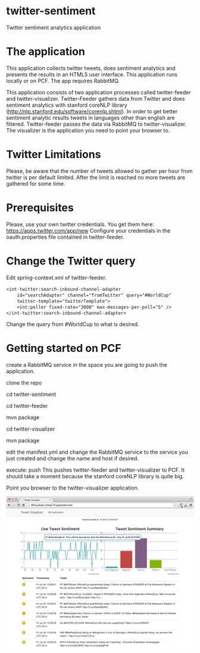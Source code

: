 twitter-sentiment
=================
Twitter sentiment analytics application

The application
===============
This application collects twitter tweets, does sentiment analytics and presents the results in an HTML5 user interface.
This application runs locally or on PCF. The app requires RabbitMQ.

This application consists of two application processes called twitter-feeder and twitter-visualizer. Twitter-Feeder gathers data from Twitter and does sentiment analytics with stanford coreNLP library (http://nlp.stanford.edu/software/corenlp.shtml). In order to get better sentiment analytic results tweets in languages other than english are filtered. Twitter-feeder passes the data via RabbitMQ to twitter-visualizer. The visualizer is the application you need to point your browser to.

Twitter Limitations
===================
Please, be aware that the number of tweets allowed to gather per hour from twitter is per default limited.
After the limit is reached no more tweets are gathered for some time.

Prerequisites
=============
Please, use your own twitter credentials. You get them here: https://apps.twitter.com/app/new
Configure your credentials in the oauth.properties file contained in twitter-feeder.

Change the Twitter query
========================
Edit spring-context.xml of twitter-feeder.

	<int-twitter:search-inbound-channel-adapter
		id="searchAdapter" channel="fromTwitter" query="#WorldCup"
		twitter-template="twitterTemplate">
		<int:poller fixed-rate="3000" max-messages-per-poll="5" />
	</int-twitter:search-inbound-channel-adapter>

Change the query from #WorldCup to what is desired.

Getting started on PCF
======================
create a RabbitMQ service in the space you are going to push the application.

clone the repo

cd twitter-sentiment

cd twitter-feeder

mvn package

cd twitter-visualizer

mvn package

edit the manifest.yml and change the RabbitMQ service to the service you just created and change the name and host if desired.

execute: push 
This pushes twitter-feeder and twitter-visualizer to PCF.
It should take a moment because the stanford coreNLP library is quite big.

Point you browser to the twitter-visualizer application.

![Alt text](/screenshot.png?raw=true "twitter-visualizer")


